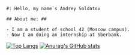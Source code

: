 
    #: Hello, my name`s Andrey Soldatov
    
    ## About me: ##
    
    - I am a student of school 42 (Moscow campus).
    - Now I am doing an internship at Sberbank.
    

[![Top Langs](https://github-readme-stats.vercel.app/api/top-langs/?username=oreol4)](https://github.com/anuraghazra/github-readme-stats)
[![Anurag's GitHub stats](https://github-readme-stats.vercel.app/api?username=oreol4)](https://github.com/anuraghazra/github-readme-stats)



